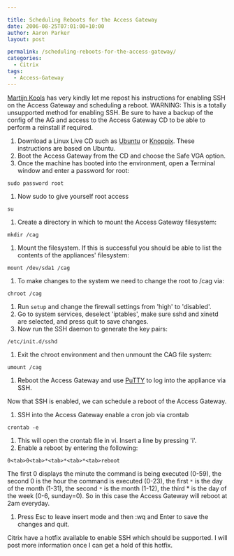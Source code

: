 ```yaml
---

title: Scheduling Reboots for the Access Gateway
date: 2006-08-25T07:01:00+10:00
author: Aaron Parker
layout: post

permalink: /scheduling-reboots-for-the-access-gateway/
categories:
  - Citrix
tags:
  - Access-Gateway
---
```

[Martijn Kools](http://www.brianmadden.com/forum/showProfile.aspx?memid=2688) has very kindly let me repost his instructions for enabling SSH on the Access Gateway and scheduling a reboot. WARNING: This is a totally unsupported method for enabling SSH. Be sure to have a backup of the config of the AG and access to the Access Gateway CD to be able to perform a reinstall if required.

  1. Download a Linux Live CD such as [Ubuntu](http://www.ubuntu.com/download) or [Knoppix](http://www.knopper.net/knoppix/index-en.html). These instructions are based on Ubuntu.
  2. Boot the Access Gateway from the CD and choose the Safe VGA option.
  3. Once the machine has booted into the environment, open a Terminal window and enter a password for root:

`sudo password root`

  1. Now sudo to give yourself root access

`su`

  1. Create a directory in which to mount the Access Gateway filesystem:

`mkdir /cag`

  1. Mount the filesystem. If this is successful you should be able to list the contents of the appliances' filesystem:

`mount /dev/sda1 /cag`

  1. To make changes to the system we need to change the root to /cag via:

`chroot /cag`

  1. Run `setup` and change the firewall settings from 'high' to 'disabled'.
  2. Go to system services, deselect 'iptables', make sure sshd and xinetd are selected, and press quit to save changes.
  3. Now run the SSH daemon to generate the key pairs:

`/etc/init.d/sshd`

  1. Exit the chroot environment and then unmount the CAG file system:

`umount /cag`

  1. Reboot the Access Gateway and use [PuTTY](http://www.chiark.greenend.org.uk/~sgtatham/putty/download.html) to log into the appliance via SSH.

Now that SSH is enabled, we can schedule a reboot of the Access Gateway.

  1. SSH into the Access Gateway enable a cron job via crontab

`crontab -e`

  1. This will open the crontab file in vi. Insert a line by pressing 'i'.
  2. Enable a reboot by entering the following:

`0<tab>0<tab>*<tab>*<tab>*<tab>reboot`

The first 0 displays the minute the command is being executed (0-59), the second 0 is the hour the command is executed (0-23), the first `*` is the day of the month (1-31), the second `*` is the month (1-12), the third * is the day of the week (0-6, sunday=0). So in this case the Access Gateway will reboot at 2am everyday.

  1. Press Esc to leave insert mode and then :wq and Enter to save the changes and quit.

Citrix have a hotfix available to enable SSH which should be supported. I will post more information once I can get a hold of this hotfix.

